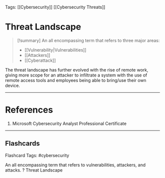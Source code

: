 Tags: [[Cybersecurity]] [[Cybersecurity Threats]]
# Threat Landscape

> [!summary] 
> An all encompassing term that refers to three major areas:
> - [[Vulnerability|Vulnerabilities]]
> - [[Attackers]]
> - [[Cyberattack]]

The threat landscape has further evolved with the rise of remote work, giving more scope for an attacker to infiltrate a system with the use of remote access tools and employees being able to bring/use their own device.

---
# References

1. Microsoft Cybersecurity Analyst Professional Certificate

___
## Flashcards

Flashcard Tags: #cybersecurity 

An all encompassing term that refers to vulnerabilities, attackers, and attacks.
?
Threat Landscape
